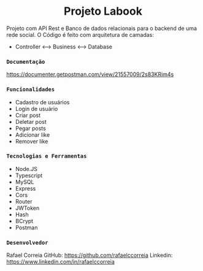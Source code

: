 <h1 align="center"> Projeto Labook </h1>

Projeto com API Rest e Banco de dados relacionais para o backend de uma rede social. O Código é feito com arquitetura de camadas:
* Controller <--> Business <--> Database

### ```Documentação```
https://documenter.getpostman.com/view/21557009/2s83KRim4s

### ```Funcionalidades```
- Cadastro de usuários
- Login de usuário
- Criar post
- Deletar post
- Pegar posts
- Adicionar like 
- Remover like

### ```Tecnologias e Ferramentas```
- Node.JS
- Typescript
- MySQL
- Express
- Cors
- Router
- JWToken
- Hash
- BCrypt
- Postman

### ```Desenvolvedor```
Rafael Correia
GitHub: https://github.com/rafaelccorreia
Linkedin: https://www.linkedin.com/in/rafaelccorreia